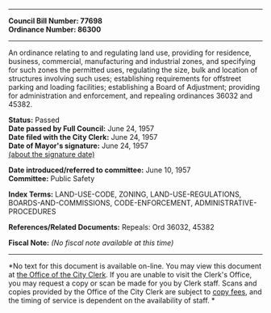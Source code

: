 * * * * *  
  
**Council Bill Number: [](#h0)[](#h2)77698**   
**Ordinance Number: 86300**  
  
* * * * *  
  
An ordinance relating to and regulating land use, providing for residence, business, commercial, manufacturing and industrial zones, and specifying for such zones the permitted uses, regulating the size, bulk and location of structures involving such uses; establishing requirements for offstreet parking and loading facilities; establishing a Board of Adjustment; providing for administration and enforcement, and repealing ordinances 36032 and 45382.  
  
**Status:** Passed   
**Date passed by Full Council:** June 24, 1957   
**Date filed with the City Clerk:** June 24, 1957   
**Date of Mayor's signature:** June 24, 1957   
[(about the signature date)](/~public/approvaldate.htm)   
  
  
**Date introduced/referred to committee:** June 10, 1957   
**Committee:** Public Safety   
  
**Index Terms:** LAND-USE-CODE, ZONING, LAND-USE-REGULATIONS, BOARDS-AND-COMMISSIONS, CODE-ENFORCEMENT, ADMINISTRATIVE-PROCEDURES  
  
**References/Related Documents:** Repeals: Ord 36032, 45382  
  
**Fiscal Note:** *(No fiscal note available at this time)*  
  
* * * * *  
  
*No text for this document is available on-line. You may view this document at [the Office of the City Clerk](http://www.seattle.gov/leg/clerk/contactUs.htm). If you are unable to visit the Clerk's Office, you may request a copy or scan be made for you by Clerk staff. Scans and copies provided by the Office of the City Clerk are subject to [copy fees](http://clerk.seattle.gov/~public/clerkfees.htm), and the timing of service is dependent on the availability of staff. *  
  
  
